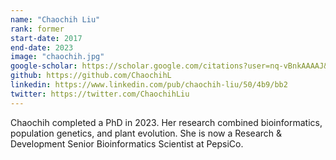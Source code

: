 ```yaml
---
name: "Chaochih Liu"
rank: former
start-date: 2017
end-date: 2023
image: "chaochih.jpg"
google-scholar: https://scholar.google.com/citations?user=nq-vBnkAAAAJ&hl=en&oi=ao
github: https://github.com/ChaochihL
linkedin: https://www.linkedin.com/pub/chaochih-liu/50/4b9/bb2
twitter: https://twitter.com/ChaochihLiu
---
```


Chaochih completed a PhD in 2023. Her research combined bioinformatics, population genetics, and plant evolution. She is now a Research & Development Senior Bioinformatics Scientist at PepsiCo.